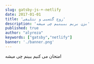 ```yaml
---
slug: gatsby-js-+-netlify
date: 2017-01-01
title: 'زوج گتسبی و نتلیفی'
description: 'بزن بریم ببینیم چی میشه'
published: true
author: "alyreza"
keywords: ["gatsby","netlify"]
banner: './banner.png'
---
```

امتحان می کنیم ببینم چی میشه